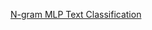 [N-gram MLP Text Classification](https://nbviewer.jupyter.org/github/bilha-analytics/es_services/blob/f601807ae46d7ee54088eb2702fe4dca0800302a/chat_bot_2/notebooks/round_2%20-%20basics%20-%20Text%20Classification.ipynb)